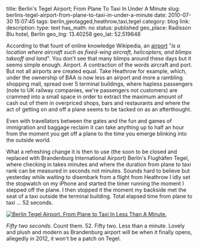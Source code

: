 title: Berlin's Tegel Airport; From Plane To Taxi In Under A Minute
slug: berlins-tegel-airport-from-plane-to-taxi-in-under-a-minute
date: 2010-07-30 15:07:45
tags: berlin,geotagged,heathrow,taxi,tegel
category: blog
link: 
description: 
type: text
has_math: no
status: published
geo_place: Radisson Blu hotel, Berlin
geo_lng: 13.40258
geo_lat: 52.519648

According to that fount of online knowledge Wikipedia, an [airport](https://en.wikipedia.org/wiki/Airport "https://en.wikipedia.org/wiki/Airport") "*is a location where aircraft such as fixed-wing aircraft, helicopters, and blimps takeoff and land*". You don't see that many blimps around these days but it seems simple enough. Airport. A contraction of the words aircraft and port. But not all airports are created equal. Take Heathrow for example, which, under the ownership of BAA is now less an airport and more a rambling shopping mall, spread over 5 terminal buildings, where hapless passengers (note to UK railway companies, we're passengers not customers) are crammed into a small space in order to extract the maximum amount of cash out of them in overpriced shops, bars and restaurants and where the act of getting on and off a plane seems to be tacked on as an afterthought.

<!-- TEASER_END -->

Even with travellators between the gates and the fun and games of immigration and baggage reclaim it can take anything up to half an hour from the moment you get off a plane to the time you emerge blinking into the outside world.

What a refreshing change it is then to use (the soon to be closed and replaced with Brandenburg International Airport) Berlin's Flughäfen Tegel, where checking in takes minutes and where the duration from plane to taxi rank can be measured in seconds not minutes. Sounds hard to believe but yesterday while waiting to disembark from a flight from Heathrow I idly set the stopwatch on my iPhone and started the timer running the moment I stepped off the plane. I then stopped it the moment my backside met the seat of a taxi outside the terminal building. Total elapsed time from plane to taxi ... 52 seconds.

[![Berlin Tegel Airport. From Plane to Taxi In Less Than A Minute.](https://farm5.static.flickr.com/4127/4842964117_8d8be67db5_d.jpg)](https://www.flickr.com/photos/vicchi/4842964117/ "Berlin Tegel Airport. From Plane to Taxi In Less Than A Minute.")

*Fifty two seconds*. Count them. 52. Fifty two. Less than a minute. Lovely and plush and modern as Brandenburg airport will be when it finally opens, allegedly in 2012, it won't be a patch on Tegel.

